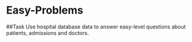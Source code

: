 # Easy-Problems

##Task
Use hospital database data to answer easy-level questions about patients, admissions and doctors.
